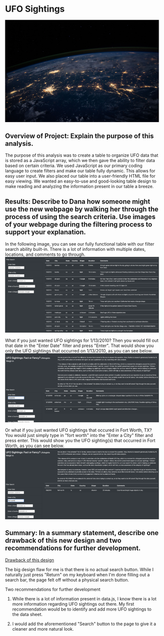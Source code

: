 # UFO Sightings
![nasa.jpg](static/images/nasa.jpg)

## Overview of Project: Explain the purpose of this analysis.
The purpose of this analysis was to create a table to organize UFO data that is stored as a JavaScript array, which we then gave the ability to filter data based on certain criteria. We used JavaScript as our primary coding language to create filters and make our table fully dynamic. This allows for easy user input. We also placed our table into a user-friendly HTML file for easy viewing. We wanted an easy-to-use and good-looking table design to make reading and analyzing the information present in our table a breeze. 


## Results: Describe to Dana how someone might use the new webpage by walking her through the process of using the search criteria. Use images of your webpage during the filtering process to support your explanation.

In the following image, you can see our fully functional table with our filter search ability built-in. There is a lot of information with multiple dates, locations, and comments to go through. ![full_table.png](static/images/full_table.png)

What if you just wanted UFO sightings for 1/13/2010? Then you would fill out that date in the "Enter Date" filter and press "Enter". That would show you only the UFO sightings that occurred on 1/13/2010, as you can see below. ![1.13.png](static/images/1.13.png)

Or what if you just wanted UFO sightings that occured in Fort Worth, TX? You would just simply type in "fort worth" into the "Enter a City" filter and press enter. This would show you the UFO sighting(s) that occurred in Fort Worth, as you can see below. ![fort_worth.png](static/images/fort_worth.png)

## Summary: In a summary statement, describe one drawback of this new design and two recommendations for further development.

<u> Drawback of this design </u>

The big design flaw for me is that there is no actual search button. While I naturally just press "Return" on my keyboard when I'm done filling out a search bar,   the page felt off without a physical search button. 
  
Two recommendations for further development

1. While there is a lot of information present in data.js, I know there is a lot more information regarding UFO sightings out there. My first recommendation would be to identify and add more UFO sightings to the data sheet. 
  
2. I would add the aforementioned "Search" button to the page to give it a cleaner and more natural look.  

